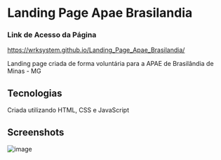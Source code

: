 # Landing Page Apae Brasilandia

### Link de Acesso da Página
https://wrksystem.github.io/Landing_Page_Apae_Brasilandia/

<div>
  Landing page criada de forma voluntária para a APAE de Brasilândia de Minas - MG
</div>

## Tecnologias
<div>
  Criada utilizando HTML, CSS e JavaScript
</div>

## Screenshots
![image](https://github.com/wrksystem/Landing_Page_Apae_Brasilandia/assets/51803873/5b2b469a-5d50-496c-a388-a3d22ba8e68a)
